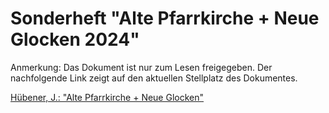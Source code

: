 # Sonderheft "Alte Pfarrkirche + Neue Glocken 2024"

Anmerkung: Das Dokument ist nur zum Lesen freigegeben. Der nachfolgende Link zeigt auf den aktuellen Stellplatz des Dokumentes.

[Hübener, J.: "Alte Pfarrkirche + Neue Glocken"](https://kirchemahlsdorf-my.sharepoint.com/:b:/g/personal/joachim_huebener_kirche-mahlsdorf_de/EWcFNQGnnzxFkaQ5D5CIFN4BN8KnI0e6fOEufD8cphRK9Q?e=07f0er)



